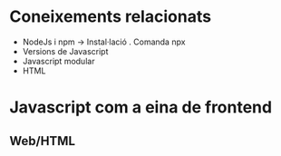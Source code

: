 # Coneixements relacionats

- NodeJs i npm -> Instal·lació . Comanda npx
- Versions de Javascript
- Javascript modular
- HTML


# Javascript com a eina de frontend

## Web/HTML
